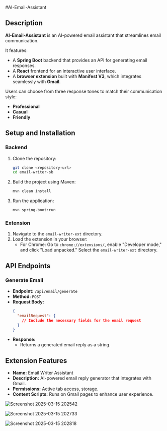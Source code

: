 #AI-Email-Assistant

## Description

**AI-Email-Assistant** is an AI-powered email assistant that streamlines email communication.  

It features:  
- A **Spring Boot** backend that provides an API for generating email responses.  
- A **React** frontend for an interactive user interface.  
- A **browser extension** built with **Manifest V3**, which integrates seamlessly with **Gmail**.  

Users can choose from three response tones to match their communication style:  
- **Professional**  
- **Casual**  
- **Friendly**  


## Setup and Installation

### Backend

1. Clone the repository:

   ```bash
   git clone <repository-url>
   cd email-writer-sb
   ```

2. Build the project using Maven:

   ```bash
   mvn clean install
   ```

3. Run the application:
   ```bash
   mvn spring-boot:run
   ```

### Extension

1. Navigate to the `email-writer-ext` directory.
2. Load the extension in your browser:
   - For Chrome: Go to `chrome://extensions/`, enable "Developer mode," and click "Load unpacked." Select the `email-writer-ext` directory.

## API Endpoints

### Generate Email

- **Endpoint:** `/api/email/generate`
- **Method:** `POST`
- **Request Body:**
  ```json
  {
    "emailRequest": {
      // Include the necessary fields for the email request
    }
  }
  ```
- **Response:**
  - Returns a generated email reply as a string.

## Extension Features
- **Name:** Email Writer Assistant
- **Description:** AI-powered email reply generator that integrates with Gmail.
- **Permissions:** Active tab access, storage.
- **Content Scripts:** Runs on Gmail pages to enhance user experience.

![Screenshot 2025-03-15 202542](https://github.com/user-attachments/assets/58828891-9117-47b0-a830-b575f3d385c9)

![Screenshot 2025-03-15 202733](https://github.com/user-attachments/assets/7fd02c74-52fe-4d5b-8870-d0798dd985af)

![Screenshot 2025-03-15 202818](https://github.com/user-attachments/assets/d3660f82-1343-453c-9303-909cbf5a03dd)



